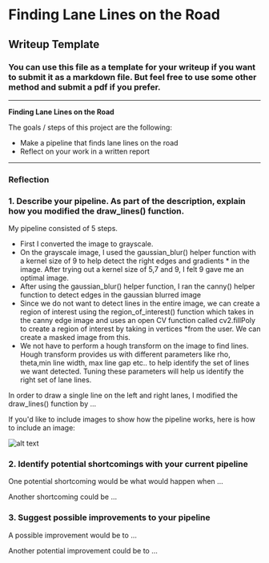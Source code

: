 # **Finding Lane Lines on the Road** 

## Writeup Template

### You can use this file as a template for your writeup if you want to submit it as a markdown file. But feel free to use some other method and submit a pdf if you prefer.

---

**Finding Lane Lines on the Road**

The goals / steps of this project are the following:
* Make a pipeline that finds lane lines on the road
* Reflect on your work in a written report


[//]: # (Image References)

[image1]: ./examples/grayscale.jpg "Grayscale"

---

### Reflection

### 1. Describe your pipeline. As part of the description, explain how you modified the draw_lines() function.

My pipeline consisted of 5 steps. 
* First I converted the image to grayscale. 
* On the grayscale image, I used the gaussian_blur() helper function with a kernel size of 9 to help detect the right edges and gradients * in the image. After trying out a kernel size of 5,7 and 9, I felt 9 gave me an optimal image. 
* After using the gaussian_blur() helper function, I ran the canny() helper function to detect edges in the gaussian blurred image
* Since we do not want to detect lines in the entire image, we can create a region of interest using the region_of_interest() function which takes in the canny edge image and uses an open CV function called cv2.fillPoly to create a region of interest by taking in vertices *from the user. We can create a masked image from this. 
* We not have to perform a hough transform on the image to find lines. Hough transform provides us with different parameters like rho, theta,min line width, max line gap etc.. to help identify the set of lines we want detected. Tuning these parameters will help us identify the right set of lane lines.

In order to draw a single line on the left and right lanes, I modified the draw_lines() function by ...

If you'd like to include images to show how the pipeline works, here is how to include an image: 

![alt text][image1]


### 2. Identify potential shortcomings with your current pipeline


One potential shortcoming would be what would happen when ... 

Another shortcoming could be ...


### 3. Suggest possible improvements to your pipeline

A possible improvement would be to ...

Another potential improvement could be to ...
